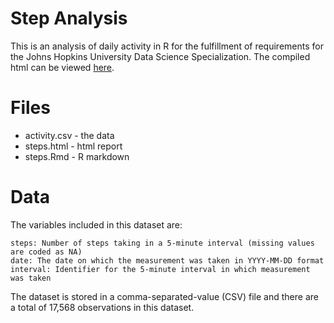 # Step Analysis

This is an analysis of daily activity in R for the fulfillment of requirements for the 
Johns Hopkins University Data Science Specialization.
The compiled html can be viewed [here](https://htmlpreview.github.io/?https://github.com/msieviec/steps/blob/master/steps.html).

# Files

* activity.csv - the data
* steps.html - html report
* steps.Rmd - R markdown

# Data

The variables included in this dataset are:

    steps: Number of steps taking in a 5-minute interval (missing values are coded as NA)
    date: The date on which the measurement was taken in YYYY-MM-DD format
    interval: Identifier for the 5-minute interval in which measurement was taken

The dataset is stored in a comma-separated-value (CSV) file and there are a total of 17,568 observations in this dataset.
